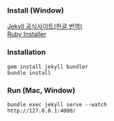 ### Install (Window)
[Jekyll 공식사이트(한글 번역)](https://jekyllrb-ko.github.io/docs/windows/) <br/>
[Ruby Installer](https://rubyinstaller.org/downloads/)

### Installation
```
gem install jekyll bundler
bundle install
```

### Run (Mac, Window)
```
bundle exec jekyll serve --watch
http://127.0.0.1:4000/
```